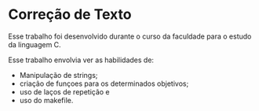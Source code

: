 # Correção de Texto

Esse trabalho foi desenvolvido durante o curso da faculdade para o estudo da linguagem C.

Esse trabalho envolvia ver as habilidades de:
* Manipulação de strings;
* criação de funçoes para os determinados objetivos;
* uso de laços de repetição e
* uso do makefile.
